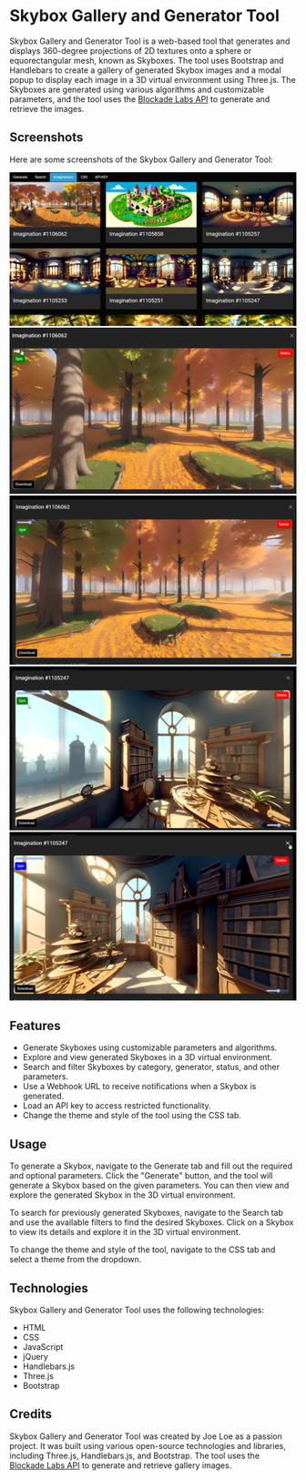 # Skybox Gallery and Generator Tool

Skybox Gallery and Generator Tool is a web-based tool that generates and displays 360-degree projections of 2D textures onto a sphere or equorectangular mesh, known as Skyboxes. The tool uses Bootstrap and Handlebars to create a gallery of generated Skybox images and a modal popup to display each image in a 3D virtual environment using Three.js. The Skyboxes are generated using various algorithms and customizable parameters, and the tool uses the [Blockade Labs API](https://www.blockadelabs.com/) to generate and retrieve the images.

## Screenshots

Here are some screenshots of the Skybox Gallery and Generator Tool:

![Screenshot 1](/screenshots/SkyboxGallery.png)
![Screenshot 2](/screenshots/SkyboxGallery3D.png)
![Screenshot 3](/screenshots/SkyboxGallery3D_2.png)
![Screenshot 4](/screenshots/SkyboxGallery3D_3.png)
![Screenshot 5](/screenshots/SkyboxGallery3D_4.png)


## Features

- Generate Skyboxes using customizable parameters and algorithms.
- Explore and view generated Skyboxes in a 3D virtual environment.
- Search and filter Skyboxes by category, generator, status, and other parameters.
- Use a Webhook URL to receive notifications when a Skybox is generated.
- Load an API key to access restricted functionality.
- Change the theme and style of the tool using the CSS tab.

## Usage

To generate a Skybox, navigate to the Generate tab and fill out the required and optional parameters. Click the "Generate" button, and the tool will generate a Skybox based on the given parameters. You can then view and explore the generated Skybox in the 3D virtual environment.

To search for previously generated Skyboxes, navigate to the Search tab and use the available filters to find the desired Skyboxes. Click on a Skybox to view its details and explore it in the 3D virtual environment.

To change the theme and style of the tool, navigate to the CSS tab and select a theme from the dropdown.

## Technologies

Skybox Gallery and Generator Tool uses the following technologies:

- HTML
- CSS
- JavaScript
- jQuery
- Handlebars.js
- Three.js
- Bootstrap

## Credits

Skybox Gallery and Generator Tool was created by Joe Loe as a passion project. It was built using various open-source technologies and libraries, including Three.js, Handlebars.js, and Bootstrap. The tool uses the [Blockade Labs API](https://www.blockadelabs.com/) to generate and retrieve gallery images.
